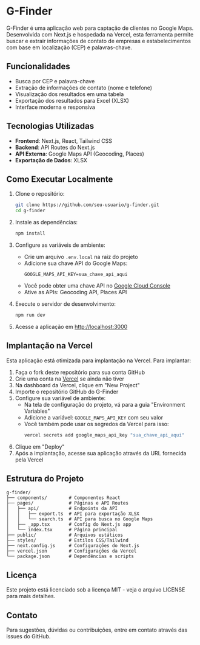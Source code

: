 # G-Finder

G-Finder é uma aplicação web para captação de clientes no Google Maps. Desenvolvida com Next.js e hospedada na Vercel, esta ferramenta permite buscar e extrair informações de contato de empresas e estabelecimentos com base em localização (CEP) e palavras-chave.

## Funcionalidades

- Busca por CEP e palavra-chave
- Extração de informações de contato (nome e telefone)
- Visualização dos resultados em uma tabela
- Exportação dos resultados para Excel (XLSX)
- Interface moderna e responsiva

## Tecnologias Utilizadas

- **Frontend**: Next.js, React, Tailwind CSS
- **Backend**: API Routes do Next.js
- **API Externa**: Google Maps API (Geocoding, Places)
- **Exportação de Dados**: XLSX

## Como Executar Localmente

1. Clone o repositório:
   ```bash
   git clone https://github.com/seu-usuario/g-finder.git
   cd g-finder
   ```

2. Instale as dependências:
   ```bash
   npm install
   ```

3. Configure as variáveis de ambiente:
   - Crie um arquivo `.env.local` na raiz do projeto
   - Adicione sua chave API do Google Maps:
     ```
     GOOGLE_MAPS_API_KEY=sua_chave_api_aqui
     ```
   - Você pode obter uma chave API no [Google Cloud Console](https://console.cloud.google.com/)
   - Ative as APIs: Geocoding API, Places API

4. Execute o servidor de desenvolvimento:
   ```bash
   npm run dev
   ```

5. Acesse a aplicação em [http://localhost:3000](http://localhost:3000)

## Implantação na Vercel

Esta aplicação está otimizada para implantação na Vercel. Para implantar:

1. Faça o fork deste repositório para sua conta GitHub
2. Crie uma conta na [Vercel](https://vercel.com/) se ainda não tiver
3. Na dashboard da Vercel, clique em "New Project"
4. Importe o repositório GitHub do G-Finder
5. Configure sua variável de ambiente:
   - Na tela de configuração do projeto, vá para a guia "Environment Variables"
   - Adicione a variável: `GOOGLE_MAPS_API_KEY` com seu valor
   - Você também pode usar os segredos da Vercel para isso:
     ```bash
     vercel secrets add google_maps_api_key "sua_chave_api_aqui"
     ```
6. Clique em "Deploy"
7. Após a implantação, acesse sua aplicação através da URL fornecida pela Vercel

## Estrutura do Projeto

```
g-finder/
├── components/        # Componentes React
├── pages/             # Páginas e API Routes
│   ├── api/           # Endpoints da API
│   │   ├── export.ts  # API para exportação XLSX
│   │   └── search.ts  # API para busca no Google Maps
│   ├── _app.tsx       # Config do Next.js app
│   └── index.tsx      # Página principal
├── public/            # Arquivos estáticos
├── styles/            # Estilos CSS/Tailwind
├── next.config.js     # Configurações do Next.js
├── vercel.json        # Configurações da Vercel
└── package.json       # Dependências e scripts
```

## Licença

Este projeto está licenciado sob a licença MIT - veja o arquivo LICENSE para mais detalhes.

## Contato

Para sugestões, dúvidas ou contribuições, entre em contato através das issues do GitHub.
